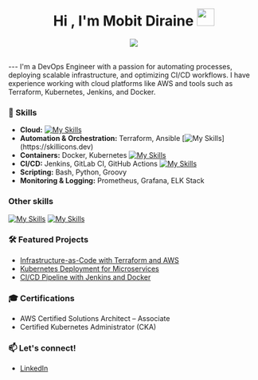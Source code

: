 
<h1 align="center"><b>Hi , I'm Mobit Diraine </b><img src="https://media.giphy.com/media/hvRJCLFzcasrR4ia7z/giphy.gif" width="35"></h1>
<!--  -->
<p align="center">
  <a href="https://github.com/DenverCoder1/readme-typing-svg"><img src="https://readme-typing-svg.herokuapp.com?font=Time+New+Roman&amp;color=cyan&amp;size=25&amp;center=true&amp;vCenter=true&amp;width=600&amp;height=100&amp;lines=Planning...;Development...;Continuous+Integration+(CI);Testing;Continuous-+Deployment+(CD)...;Monitoring..;Feedback...;Operations..;Continuous+Improvement."></a>
</p>
<br>
---
I'm a DevOps Engineer with a passion for automating processes, deploying scalable infrastructure, and optimizing CI/CD workflows. I have experience working with cloud platforms like AWS and tools such as Terraform, Kubernetes, Jenkins, and Docker.

### 🚀 Skills
- **Cloud:**
[![My Skills](https://skillicons.dev/icons?i=aws)](https://skillicons.dev)
- **Automation & Orchestration:** Terraform, Ansible
  [![My Skills](https://skillicons.dev/icons?i=terraform,ansible,)](https://skillicons.dev)
- **Containers:** Docker, Kubernetes
  [![My Skills](https://skillicons.dev/icons?i=docker,kubernetes)](https://skillicons.dev)
- **CI/CD:** Jenkins, GitLab CI, GitHub Actions
  [![My Skills](https://skillicons.dev/icons?i=Git,GitHub,Jenkins)](https://skillicons.dev)
- **Scripting:** Bash, Python, Groovy
- **Monitoring & Logging:** Prometheus, Grafana, ELK Stack

### Other skills
[![My Skills](https://skillicons.dev/icons?i=gcp,azure)](https://skillicons.dev)
[![My Skills](https://skillicons.dev/icons?i=)](https://skillicons.dev)
### 🛠️ Featured Projects
- [Infrastructure-as-Code with Terraform and AWS](https://github.com/tracy-devops/terraform-aws-infrastructure)
- [Kubernetes Deployment for Microservices](https://github.com/tracy-devops/kubernetes-microservices)
- [CI/CD Pipeline with Jenkins and Docker](https://github.com/tracy-devops/jenkins-cicd-pipeline)

### 🎓 Certifications
- AWS Certified Solutions Architect – Associate
- Certified Kubernetes Administrator (CKA)

### 📫 Let's connect!
- [LinkedIn](https://www.linkedin.com/in/tracy-devops/)

